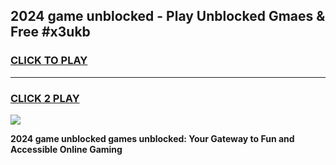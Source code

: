 
## 2024 game unblocked - Play Unblocked Gmaes & Free #x3ukb
<h3>
<a href="https://premium.freeplayer.one?title=2024_game_unblocked&ref=01M">CLICK TO PLAY</a></h3>
<hr>

<h3>
<a href="https://premium.freeplayer.one?title=2024_game_unblocked&ref=01M">CLICK 2 PLAY</a>
  
</h3>

<a href="https://premium.freeplayer.one?title=2024_game_unblocked&ref=01M"><img src="https://clearcache.store/games.png"></a>


**2024 game unblocked games unblocked: Your Gateway to Fun and Accessible Online Gaming**
